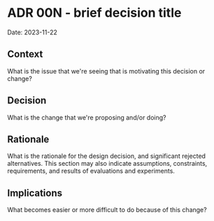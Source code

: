 # ADR 00N - brief decision title

Date: 2023-11-22

## Context

What is the issue that we're seeing that is motivating this decision or change?

## Decision

What is the change that we're proposing and/or doing?

## Rationale

What is the rationale for the design decision, and significant rejected alternatives.
This section may also indicate assumptions, constraints, requirements, and results of evaluations and experiments.

## Implications

What becomes easier or more difficult to do because of this change?
